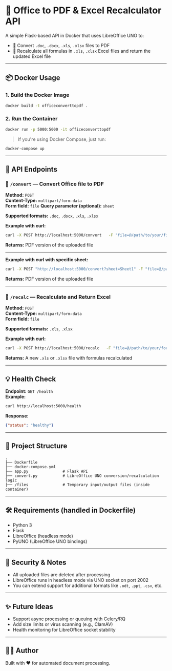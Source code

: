 # 📝 Office to PDF & Excel Recalculator API

A simple Flask-based API in Docker that uses LibreOffice UNO to:

- 📄 Convert `.doc`, `.docx`, `.xls`, `.xlsx` files to PDF
- 🔁 Recalculate all formulas in `.xls`, `.xlsx` Excel files and return the updated Excel file

---

## 📦 Docker Usage

### 1. Build the Docker Image

```bash
docker build -t officeconverttopdf .
```

### 2. Run the Container

```bash
docker run -p 5000:5000 -it officeconverttopdf
```

> If you're using Docker Compose, just run:

```bash
docker-compose up
```

---

## 🚀 API Endpoints

### 🧾 `/convert` — Convert Office file to PDF

**Method:** `POST`  
**Content-Type:** `multipart/form-data`  
**Form field:** `file`
**Query parameter (optional):** `sheet`

**Supported formats:** `.doc`, `.docx`, `.xls`, `.xlsx`

**Example with curl:**

```bash
curl -X POST http://localhost:5000/convert   -F "file=@/path/to/your/file.xlsx"   --output output.pdf
```

**Returns:** PDF version of the uploaded file

---

**Example with curl with specific sheet:**

```bash
curl -X POST "http://localhost:5000/convert?sheet=Sheet1" -F "file=@/path/to/your/file.xlsx" --output output.pdf

```

**Returns:** PDF version of the uploaded file

---

### 🔁 `/recalc` — Recalculate and Return Excel

**Method:** `POST`  
**Content-Type:** `multipart/form-data`  
**Form field:** `file`

**Supported formats:** `.xls`, `.xlsx`

**Example with curl:**

```bash
curl -X POST http://localhost:5000/recalc   -F "file=@/path/to/your/formulas.xlsx"   --output recalculated.xlsx
```

**Returns:** A new `.xls` or `.xlsx` file with formulas recalculated

---

## 💡 Health Check

**Endpoint:** `GET /health`  
**Example:**

```bash
curl http://localhost:5000/health
```

**Response:**
```json
{"status": "healthy"}
```

---

## 📂 Project Structure

```
.
├── Dockerfile
├── docker-compose.yml
├── app.py               # Flask API
├── convert.py           # LibreOffice UNO conversion/recalculation logic
├── /files               # Temporary input/output files (inside container)
```

---

## 🛠 Requirements (handled in Dockerfile)

- Python 3
- Flask
- LibreOffice (headless mode)
- PyUNO (LibreOffice UNO bindings)

---

## 🔐 Security & Notes

- All uploaded files are deleted after processing
- LibreOffice runs in headless mode via UNO socket on port 2002
- You can extend support for additional formats like `.odt`, `.ppt`, `.csv`, etc.

---

## ✨ Future Ideas

- Support async processing or queuing with Celery/RQ
- Add size limits or virus scanning (e.g., ClamAV)
- Health monitoring for LibreOffice socket stability

---

## 🧑‍💻 Author

Built with ❤️ for automated document processing.